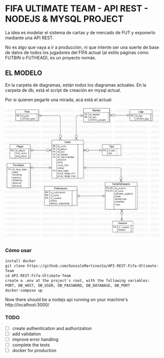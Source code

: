 # FIFA ULTIMATE TEAM - API REST - NODEJS & MYSQL PROJECT

La idea es modelar el sistema de cartas y de mercado de FUT y exponerlo mediante una API REST.

No es algo que vaya a ir a producción, ni que intente ser una suerte de base de datos de todos los
jugadores del FIFA actual (al estilo páginas como FUTBIN o FUTHEAD), es un proyecto nomás.

## EL MODELO

En la carpeta de diagramas, están todos los diagramas actuales.
En la carpeta de db, está el script de creación en mysql actual.

Por si quieren pegarle una mirada, acá está el actual:

![FUT_DER](/diagrams/FUT_DER.jpg?raw=true)


### Cómo usar

```
install docker
git clone https://github.com/GonzaloMartinezSa/API-REST-Fifa-Ultimate-Team
cd API-REST-Fifa-Ultimate-Team
create a .env at the project´s root, with the following variables: PORT, DB_HOST, DB_USER, DB_PASSWORD, DB_DATABASE, DB_PORT
docker-compose up
```

Now there should be a nodejs api running on your machine's http://localhost:3000/

### TODO

- [ ] create authentication and authorization
- [ ] add validation
- [ ] improve error handling
- [ ] complete the tests
- [ ] docker for production
